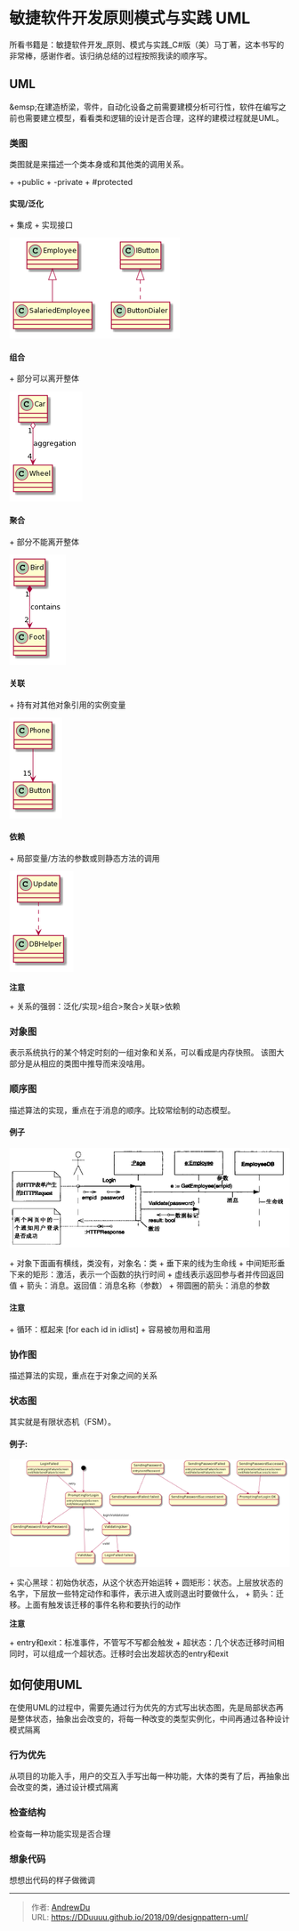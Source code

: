 # 敏捷软件开发原则模式与实践 UML


所看书籍是：敏捷软件开发_原则、模式与实践_C#版（美）马丁著，这本书写的非常棒，感谢作者。该归纳总结的过程按照我读的顺序写。

## UML

&amp;emsp;在建造桥梁，零件，自动化设备之前需要建模分析可行性，软件在编写之前也需要建立模型，看看类和逻辑的设计是否合理，这样的建模过程就是UML。

### 类图

类图就是来描述一个类本身或和其他类的调用关系。

&#43; &#43;public
&#43; -private
&#43; #protected

#### 实现/泛化

&#43; 集成
&#43; 实现接口

![](/designpattern/SoWkIImgAStDuNBDBSZ9hqnDLOZJrLK8Jin9BCfCJO49SdawbPQKvESfsDJewIb0s2wPYJcfHLmEgNafGFq0.png)


#### 组合

&#43; 部分可以离开整体

![](/designpattern/SoWkIImgAStDuN9EB59GCbHIoDVLjLDGCb5I2Cz8JSrHi598J4ylIarFBCdCp-DoICrB0Ie60000.png)

#### 聚合

&#43; 部分不能离开整体

![](/designpattern/SoWkIImgAStDuNBAB4fHK39KKj3IrRLJK39IKd3BpozHi598piyhISpCA-PoICrB0Qe40000.png)


#### 关联

&#43; 持有对其他对象引用的实例变量

![](/designpattern/SoWkIImgAStDuGh8oCzBLT3LjLDGCZHLKd0gBId9p-DoICrB0Se20000.png)

#### 依赖

&#43; 局部变量/方法的参数或则静态方法的调用

![](/designpattern/SoWkIImgAStDuGejI4aiILNGqxDJS77oICqfI2tYSaZDIm7A0G00.png)

**注意**

&#43; 关系的强弱：泛化/实现&gt;组合&gt;聚合&gt;关联&gt;依赖

### 对象图

表示系统执行的某个特定时刻的一组对象和关系，可以看成是内存快照。
该图大部分是从相应的类图中推导而来没啥用。

### 顺序图

描述算法的实现，重点在于消息的顺序。比较常绘制的动态模型。

#### 例子

![](/designpattern/Bhj5Fzg.png)

&#43; 对象下面画有横线，类没有，对象名：类
&#43; 垂下来的线为生命线
&#43; 中间矩形垂下来的矩形：激活，表示一个函数的执行时间
&#43; 虚线表示返回参与者并传回返回值
&#43; 箭头：消息。返回值：消息名称（参数）
&#43; 带圆圈的箭头：消息的参数

#### 注意

&#43; 循环：框起来 [for each id in idlist]
&#43; 容易被勿用和滥用

### 协作图

描述算法的实现，重点在于对象之间的关系

### 状态图

其实就是有限状态机（FSM）。

#### 例子:

![](/designpattern/123.png)

&#43; 实心黑球：初始伪状态，从这个状态开始运转
&#43; 圆矩形：状态。上层放状态的名字，下层放一些特定动作和事件，表示进入或则退出时要做什么，
&#43; 箭头：迁移。上面有触发该迁移的事件名称和要执行的动作

**注意**

&#43; entry和exit：标准事件，不管写不写都会触发
&#43; 超状态：几个状态迁移时间相同时，可以组成一个超状态。迁移时会出发超状态的entry和exit

## 如何使用UML

在使用UML的过程中，需要先通过行为优先的方式写出状态图，先是局部状态再是整体状态，抽象出会改变的，将每一种改变的类型实例化，中间再通过各种设计模式隔离

### 行为优先

从项目的功能入手，用户的交互入手写出每一种功能，大体的类有了后，再抽象出会改变的类，通过设计模式隔离

### 检查结构

检查每一种功能实现是否合理

### 想象代码

想想出代码的样子做微调


---

> 作者: [AndrewDu](https://github.com/DDuuuu)  
> URL: https://DDuuuu.github.io/2018/09/designpattern-uml/  

